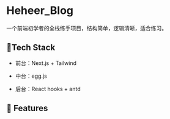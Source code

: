 # Heheer_Blog

一个前端初学者的全栈练手项目，结构简单，逻辑清晰，适合练习。

## 🍭Tech Stack
- 前台：Next.js + Tailwind

- 中台：egg.js

- 后台：React hooks + antd

## 🍤 Features
